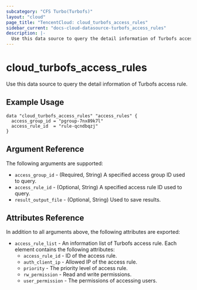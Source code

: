 ```yaml
---
subcategory: "CFS Turbo(Turbofs)"
layout: "cloud"
page_title: "TencentCloud: cloud_turbofs_access_rules"
sidebar_current: "docs-cloud-datasource-turbofs_access_rules"
description: |-
  Use this data source to query the detail information of Turbofs access rule.
---
```


# cloud_turbofs_access_rules

Use this data source to query the detail information of Turbofs access rule.

## Example Usage

```hcl
data "cloud_turbofs_access_rules" "access_rules" {
  access_group_id = "pgroup-7nx89k7l"
  access_rule_id  = "rule-qcndbqzj"
}
```

## Argument Reference

The following arguments are supported:

* `access_group_id` - (Required, String) A specified access group ID used to query.
* `access_rule_id` - (Optional, String) A specified access rule ID used to query.
* `result_output_file` - (Optional, String) Used to save results.

## Attributes Reference

In addition to all arguments above, the following attributes are exported:

* `access_rule_list` - An information list of Turbofs access rule. Each element contains the following attributes:
  * `access_rule_id` - ID of the access rule.
  * `auth_client_ip` - Allowed IP of the access rule.
  * `priority` - The priority level of access rule.
  * `rw_permission` - Read and write permissions.
  * `user_permission` - The permissions of accessing users.


